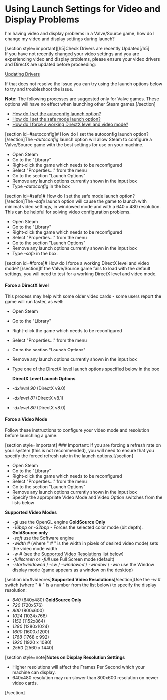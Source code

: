 # Using Launch Settings for Video and Display Problems

I'm having video and display problems in a Valve/Source game, how do I change my video and display settings during launch?  
  
[section style=important][h5]Check Drivers are recently Updated[/h5]  
If you have not recently changed your video settings and you are experiencing video and display problems, please ensure your video drivers and DirectX are updated before proceeding:  
  
[Updating Drivers](https://help.steampowered.com/en/faqs/view/5799-495F-1F25-D15B)  
  
If that does not resolve the issue you can try using the launch options below to try and troubleshoot the issue.  
  
**Note:** The following processes are suggested only for Valve games. These options will have no effect when launching other Steam games.[/section]  
  

* [How do I set the autoconfig launch option?](#autoconfig)
* [How do I set the safe mode launch option?](#safe)
* [How do I force a working DirectX level and video mode?](#force)

  
  
[section id=#autoconfig]# How do I set the autoconfig launch option?
[/section]The *-autoconfig* launch option will allow Steam to configure a Valve/Source game with the best settings for use on your machine.  

* Open Steam
* Go to the "Library"
* Right-click the game which needs to be reconfigured
* Select "Properties..." from the menu
* Go to the section "Launch Options"
* Remove any launch options currently shown in the input box
* Type *-autoconfig* in the box

    
 [section id=#safe]# How do I set the safe mode launch option?
[/section]The *-safe* launch option will cause the game to launch with minimal video settings, in windowed mode and with a 640 x 480 resolution. This can be helpful for solving video configuration problems.  

* Open Steam
* Go to the "Library"
* Right-click the game which needs to be reconfigured
* Select "Properties..." from the menu
* Go to the section "Launch Options"
* Remove any launch options currently shown in the input box
* Type *-safe* in the box.

    
  
 [section id=#force]# How do I force a working DirectX level and video mode?
[/section]If the Valve/Source game fails to load with the default settings, you will need to test for a working DirectX level and video mode.  
  
#### Force a DirectX level
This process may help with some older video cards - some users report the game will run faster, as well:  

* Open Steam
* Go to the "Library"
* Right-click the game which needs to be reconfigured
* Select "Properties..." from the menu
* Go to the section "Launch Options"
* Remove any launch options currently shown in the input box
* Type one of the DirectX level launch options specified below in the box

  **DirectX Level Launch Options**
* *-dxlevel 90* (DirectX v9.0)
* *-dxlevel 81* (DirectX v8.1)
* *-dxlevel 80* (DirectX v8.0)

  
  
#### Force a Video Mode
Follow these instructions to configure your video mode and resolution before launching a game:  
  
[section style=important] ### Important:
If you are forcing a refresh rate on your system (this is not recommended), you will need to ensure that you specify the forced refresh rate in the launch options.[/section] 
* Open Steam
* Go to the "Library"
* Right-click the game which needs to be reconfigured
* Select "Properties..." from the menu
* Go to the section "Launch Options"
* Remove any launch options currently shown in the input box
* Specify the appropriate Video Mode and Video Option switches from the lists below

  
  
**Supported Video Modes**
* *-gl* use the OpenGL engine **GoldSource Only**
* *-16bpp* or *-32bpp* - Forces the selected color mode (bit depth). **GoldSource only**
* *-soft* use the Software engine
* *-width #* (where " *#* " is the width in pixels of desired video mode) sets the video mode width
* *-w #* (see the [Supported Video Resolutions](#videores) list below)
* *-fullscreen* or *-full* use Full Screen mode (default)
* *-startwindowed* / *-sw* / *-windowed* / *-window* / *-win* use the Window display mode (game appears as a window on the desktop)

  
  
[section id=#videores]**Supported Video Resolutions**[/section]Use the *-w #* switch (where " *#* " is a number from the list below) to specify the display resolution:  

* *640* (640x480) **GoldSource Only**
* *720* (720x576)
* *800* (800x600)
* *1024* (1024x768)
* *1152* (1152x864)
* *1280* (1280x1024)
* *1600* (1600x1200)
* *1768*  (1768 x 992)
* *1920* (1920 x 1080)
* *2560* (2560 x 1440)

  
[section style=note]**Notes on Display Resolution Settings**
* Higher resolutions will affect the Frames Per Second which your machine can display.
* 640x480 resolution may run slower than 800x600 resolution on newer video cards.

[/section]  
  
  
  
